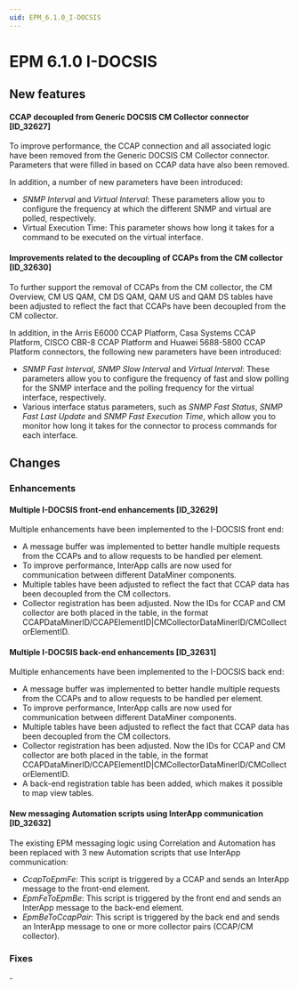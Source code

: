 ```yaml
---
uid: EPM_6.1.0_I-DOCSIS
---
```


# EPM 6.1.0 I-DOCSIS

## New features

#### CCAP decoupled from Generic DOCSIS CM Collector connector \[ID_32627\]

To improve performance, the CCAP connection and all associated logic have been removed from the Generic DOCSIS CM Collector connector. Parameters that were filled in based on CCAP data have also been removed.

In addition, a number of new parameters have been introduced:

- *SNMP Interval* and *Virtual Interval*: These parameters allow you to configure the frequency at which the different SNMP and virtual are polled, respectively.
- Virtual Execution Time: This parameter shows how long it takes for a command to be executed on the virtual interface.

#### Improvements related to the decoupling of CCAPs from the CM collector \[ID_32630\]

To further support the removal of CCAPs from the CM collector, the CM Overview, CM US QAM, CM DS QAM, QAM US and QAM DS tables have been adjusted to reflect the fact that CCAPs have been decoupled from the CM collector.

In addition, in the Arris E6000 CCAP Platform, Casa Systems CCAP Platform, CISCO CBR-8 CCAP Platform and Huawei 5688-5800 CCAP Platform connectors, the following new parameters have been introduced:

- *SNMP Fast Interval*, *SNMP Slow Interval* and *Virtual Interval*: These parameters allow you to configure the frequency of fast and slow polling for the SNMP interface and the polling frequency for the virtual interface, respectively.
- Various interface status parameters, such as *SNMP Fast Status*, *SNMP Fast Last Update* and *SNMP Fast Execution Time*, which allow you to monitor how long it takes for the connector to process commands for each interface.

## Changes

### Enhancements

#### Multiple I-DOCSIS front-end enhancements \[ID_32629\]

Multiple enhancements have been implemented to the I-DOCSIS front end:

- A message buffer was implemented to better handle multiple requests from the CCAPs and to allow requests to be handled per element.
- To improve performance, InterApp calls are now used for communication between different DataMiner components.
- Multiple tables have been adjusted to reflect the fact that CCAP data has been decoupled from the CM collectors.
- Collector registration has been adjusted. Now the IDs for CCAP and CM collector are both placed in the table, in the format CCAPDataMinerID/CCAPElementID\|CMCollectorDataMinerID/CMCollectorElementID.

#### Multiple I-DOCSIS back-end enhancements \[ID_32631\]

Multiple enhancements have been implemented to the I-DOCSIS back end:

- A message buffer was implemented to better handle multiple requests from the CCAPs and to allow requests to be handled per element.
- To improve performance, InterApp calls are now used for communication between different DataMiner components.
- Multiple tables have been adjusted to reflect the fact that CCAP data has been decoupled from the CM collectors.
- Collector registration has been adjusted. Now the IDs for CCAP and CM collector are both placed in the table, in the format CCAPDataMinerID/CCAPElementID\|CMCollectorDataMinerID/CMCollectorElementID.
- A back-end registration table has been added, which makes it possible to map view tables.

#### New messaging Automation scripts using InterApp communication \[ID_32632\]

The existing EPM messaging logic using Correlation and Automation has been replaced with 3 new Automation scripts that use InterApp communication:

- *CcapToEpmFe*: This script is triggered by a CCAP and sends an InterApp message to the front-end element.
- *EpmFeToEpmBe*: This script is triggered by the front end and sends an InterApp message to the back-end element.
- *EpmBeToCcapPair*: This script is triggered by the back end and sends an InterApp message to one or more collector pairs (CCAP/CM collector).

### Fixes

\-
